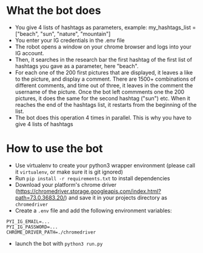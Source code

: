 # What the bot does
- You give 4 lists of hashtags as parameters, example: my_hashtags_list = ["beach", "sun", "nature", "mountain"]
- You enter your IG credentials in the .env file
- The robot opens a window on your chrome browser and logs into your IG account.
- Then, it searches in the research bar the first hashtag of the first list of hashtags you gave as a parameter, here "beach". 
- For each one of the 200 first pictures that are displayed, it leaves a like to the picture, and display a comment. There are 1500+ combinations of different comments, and time out of three, it leaves in the comment the username of the picture. Once the bot left commments one the 200 pictures, it does the same for the second hashtag ("sun") etc. When it reaches the end of the hashtags list, it restarts from the beginning of the list. 
- The bot does this operation 4 times in parallel. This is why you have to give 4 lists of hashtags


# How to use the bot
- Use virtualenv to create your python3 wrapper environment (please call it `virtualenv`, or make sure it is git ignored)
- Run `pip install -r requirements.txt` to install dependencies
- Download your platform's chrome driver (https://chromedriver.storage.googleapis.com/index.html?path=73.0.3683.20/) and save it in your projects directory as `chromedriver`
- Create a `.env` file and add the following environment variables:
```
PYI_IG_EMAIL=...
PYI_IG_PASSWORD=...
CHROME_DRIVER_PATH=./chromedriver
```
- launch the bot with `python3 run.py`
